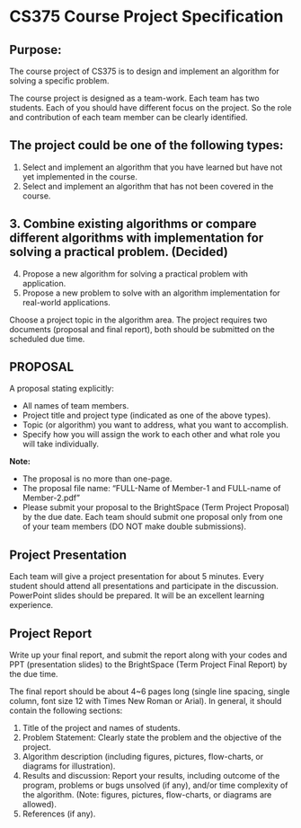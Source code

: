 
# CS375 Course Project Specification

## Purpose:

The course project of CS375 is to design and implement an algorithm for solving a specific problem.  

The course project is designed as a team-work. Each team has two students. Each of you should have different focus on the project. So the role and contribution of each team member can be clearly identified. 

## The project could be one of the following types:

1. Select and implement an algorithm that you have learned but have not yet implemented in the course.
2. Select and implement an algorithm that has not been covered in the course.
## 3. Combine existing algorithms or compare different algorithms with implementation for solving a practical problem. (Decided)
4. Propose a new algorithm for solving a practical problem with application.
5. Propose a new problem to solve with an algorithm implementation for real-world applications.

Choose a project topic in the algorithm area. The project requires two documents (proposal and final report), both should be submitted on the scheduled due time. 

## PROPOSAL 

A proposal stating explicitly:
- All names of team members.
- Project title and project type (indicated as one of the above types).
- Topic (or algorithm) you want to address, what you want to accomplish.
- Specify how you will assign the work to each other and what role you will take individually.

**Note:**
- The proposal is no more than one-page.
- The proposal file name: “FULL-Name of Member-1 and FULL-name of Member-2.pdf”
- Please submit your proposal to the BrightSpace (Term Project Proposal) by the due date. Each team should submit one proposal only from one of your team members (DO NOT make double submissions).

## Project Presentation

Each team will give a project presentation for about 5 minutes. Every student should attend all presentations and participate in the discussion. PowerPoint slides should be prepared. It will be an excellent learning experience.

## Project Report 

Write up your final report, and submit the report along with your codes and PPT (presentation slides) to the BrightSpace (Term Project Final Report) by the due time.

The final report should be about 4~6 pages long (single line spacing, single column, font size 12 with Times New Roman or Arial). In general, it should contain the following sections:

1. Title of the project and names of students.
2. Problem Statement: Clearly state the problem and the objective of the project.
3. Algorithm description (including figures, pictures, flow-charts, or diagrams for illustration).
4. Results and discussion: Report your results, including outcome of the program, problems or bugs unsolved (if any), and/or time complexity of the algorithm. (Note: figures, pictures, flow-charts, or diagrams are allowed).
5. References (if any).
